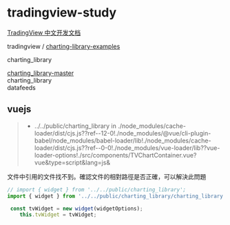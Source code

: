 # tradingview-study

[TradingView 中文开发文档](https://zlq4863947.gitbook.io/tradingview/home)

tradingview / [charting-library-examples](https://github.com/tradingview/charting-library-examples)

charting_library

[charting_library-master](https://github.com/linzhifen5/charting_library-master)  
charting_library  
datafeeds  

## vuejs

> * ../../public/charting_library in ./node_modules/cache-loader/dist/cjs.js??ref--12-0!./node_modules/@vue/cli-plugin-babel/node_modules/babel-loader/lib!./node_modules/cache-loader/dist/cjs.js??ref--0-0!./node_modules/vue-loader/lib??vue-loader-options!./src/components/TVChartContainer.vue?vue&type=script&lang=js&

文件中引用的文件找不到。確認文件的相對路徑是否正確，可以解決此問題

```js
// import { widget } from '../../public/charting_library';
import { widget } from '../../public/charting_library/charting_library.min.js';

 const tvWidget = new widget(widgetOptions);
    this.tvWidget = tvWidget;
```
